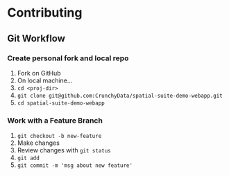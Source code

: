 # Contributing

## Git Workflow

### Create personal fork and local repo

1. Fork on GitHub
1. On local machine...
1. `cd <proj-dir>`
1. `git clone git@github.com:CrunchyData/spatial-suite-demo-webapp.git`
1. `cd spatial-suite-demo-webapp`

### Work with a Feature Branch

1. `git checkout -b new-feature`
1. Make changes
1. Review changes with `git status`
1. `git add`
1. `git commit -m 'msg about new feature'`


